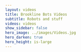 ```yaml
---
layout: videos
title: Brookline Bots Videos
subtitle: Robots and stuff
videos: videos 
show_sidebar: false
hero_image: ../images/Videos.jpg
hero_darken: true 
hero_height: is-large
--- 
```


